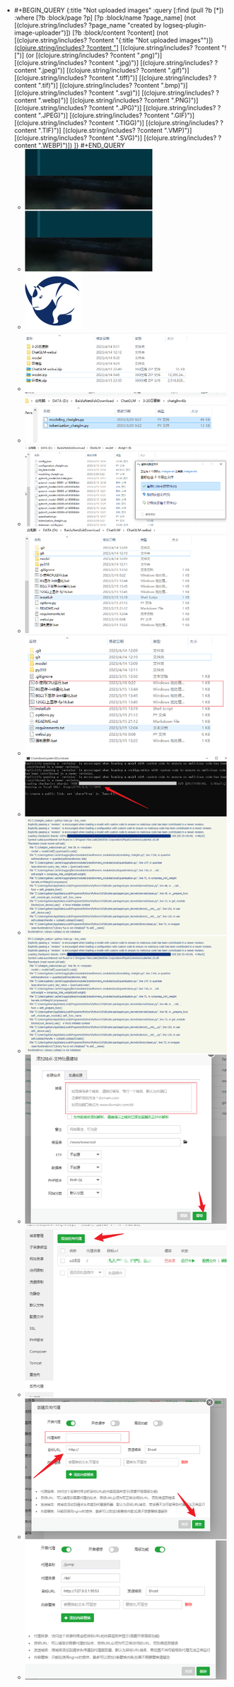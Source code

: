 - #+BEGIN_QUERY
  {:title "Not uploaded images"
    :query [:find (pull ?b [*])
          :where
          [?b :block/page ?p]
          [?p :block/name ?page_name]
          (not [(clojure.string/includes? ?page_name "created by logseq-plugin-image-uploader")])
          [?b :block/content ?content]
          (not [(clojure.string/includes? ?content "{:title \"Not uploaded images\"")])
          [(clojure.string/includes? ?content "](../assets")]
          [(clojure.string/includes? ?content "![")]
          (or [(clojure.string/includes? ?content ".png)")]
              [(clojure.string/includes? ?content ".jpg)")]
              [(clojure.string/includes? ?content ".jpeg)")]
              [(clojure.string/includes? ?content ".gif)")]
              [(clojure.string/includes? ?content ".tiff)")]
              [(clojure.string/includes? ?content ".tif)")]
              [(clojure.string/includes? ?content ".bmp)")]
              [(clojure.string/includes? ?content ".svg)")]
              [(clojure.string/includes? ?content ".webp)")]
              [(clojure.string/includes? ?content ".PNG)")]
              [(clojure.string/includes? ?content ".JPG)")]
              [(clojure.string/includes? ?content ".JPEG)")]
              [(clojure.string/includes? ?content ".GIF)")]
              [(clojure.string/includes? ?content ".TIGG)")]
              [(clojure.string/includes? ?content ".TIF)")]
              [(clojure.string/includes? ?content ".VMP)")]
              [(clojure.string/includes? ?content ".SVG)")]
              [(clojure.string/includes? ?content ".WEBP)")])
        ]}
  #+END_QUERY
	- ![Uploaded by Image Uploder](../assets/image_1680865314623_0.png)
	- ![Uploaded by Image Uploder](../assets/image_1680865314623_0.png)
	- ![Uploaded by Image Uploder](../assets/image_1680951225605_0.png)
	- ![Uploaded by Image Uploder](../assets/image_1681449664327_0.png)
	- ![Uploaded by Image Uploder](../assets/image_1681449908347_0.png)
	- ![Uploaded by Image Uploder](../assets/image_1681449948275_0.png)
	- ![Uploaded by Image Uploder](../assets/image_1681450083861_0.png)
	- ![Uploaded by Image Uploder](../assets/image_1681450136522_0.png)
	- ![Uploaded by Image Uploder](../assets/image_1681450593906_0.png)
	- ![Uploaded by Image Uploder](../assets/image_1681450326814_0.png)
	- ![Uploaded by Image Uploder](../assets/image_1681450326814_0.png)
	- ![Uploaded by Image Uploder](../assets/image_1681872721069_0.png)
	- ![Uploaded by Image Uploder](../assets/image_1681872781842_0.png)
	- ![Uploaded by Image Uploder](../assets/image_1681872836616_0.png)
	- ![Uploaded by Image Uploder](../assets/image_1681873174112_0.png)